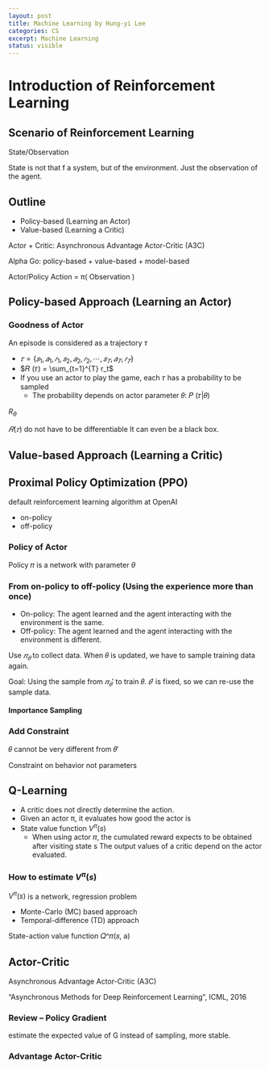 ```yaml
---
layout: post
title: Machine Learning by Hung-yi Lee
categories: CS
excerpt: Machine Learning
status: visible
---
```


# Introduction of Reinforcement Learning

## Scenario of Reinforcement Learning

State/Observation

State is not that f a system, but of the environment. Just the observation of the agent.

## Outline
* Policy-based (Learning an Actor)
* Value-based (Learning a Critic)

Actor + Critic: Asynchronous Advantage Actor-Critic (A3C)

Alpha Go: policy-based + value-based + model-based

Actor/Policy Action = π( Observation )

## Policy-based Approach (Learning an Actor)

### Goodness of Actor
An episode is considered as a trajectory $\tau$

* $𝜏 = \{ 𝑠_1, 𝑎_1, 𝑟_1, 𝑠_2, 𝑎_2, 𝑟_2, ⋯ , 𝑠_𝑇, 𝑎_𝑇, 𝑟_𝑇 \}$
* $𝑅 (𝜏) = \sum_{t=1}^{T} r_t$
* If you use an actor to play the game, each 𝜏 has a
probability to be sampled
    * The probability depends on actor parameter 𝜃: 𝑃 (𝜏|𝜃)

$R_\theta$

$𝑅 (𝜏)$ do not have to be differentiable
It can even be a black box.

## Value-based Approach (Learning a Critic)

## Proximal Policy Optimization (PPO)
default reinforcement learning algorithm at OpenAI

* on-policy
* off-policy

### Policy of Actor

Policy 𝜋 is a network with parameter $\theta$

### From on-policy to off-policy (Using the experience more than once)

* On-policy: The agent learned and the agent interacting with the environment is the same.
* Off-policy: The agent learned and the agent interacting with the environment is different.

Use $𝜋_𝜃$ to collect data. When 𝜃 is updated, we have
to sample training data again. 

Goal: Using the sample from $𝜋_𝜃′$ to train 𝜃. $𝜃′$ is fixed, so we can re-use the sample data. 

#### Importance Sampling

### Add Constraint

𝜃 cannot be very different from 𝜃′

Constraint on behavior not parameters

## Q-Learning
* A critic does not directly determine the action.
* Given an actor π, it evaluates how good the actor is
* State value function $V^\pi(s)$
    * When using actor 𝜋, the cumulated reward expects to be obtained after visiting state s 
The output values of a critic
depend on the actor evaluated.

### How to estimate $V^\pi(s)$
$V^\pi(s)$ is a network, regression problem
* Monte-Carlo (MC) based approach
* Temporal-difference (TD) approach

State-action value function 𝑄^𝜋(𝑠, a)

## Actor-Critic

Asynchronous Advantage
Actor-Critic (A3C)  

“Asynchronous Methods for
Deep Reinforcement Learning”, ICML, 2016

### Review – Policy Gradient
estimate the
expected value of G instead of sampling, more stable.

### Advantage Actor-Critic

